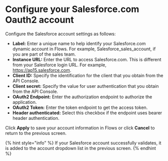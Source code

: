 # Configure your Salesforce.com Oauth2 account

Configure the Salesforce account settings as follows:

* **Label:** Enter a unique name to help identify your Salesforce.com dynamic account in Flows. For example, Salesforce\_sales\_account, if you are part of the sales team.
* **Instance URL:** Enter the URL to access Salesforce.com. This is different from your Salesforce login URL. For example, https://ap15.salesforce.com.
* **Client ID:** Specify the identification for the client that you obtain from the API Console.
* **Client secret:** Specify the value for user authentication that you obtain from the API Console.&#x20;
* **OAuth2 Endpoint:** Enter the authorization endpoint to authorize the application.
* **OAuth2 Token:** Enter the token endpoint to get the access token.
* **Header authenticated:** Select this checkbox if the endpoint uses bearer header authentication.

Click **Apply** to save your account information in Flows or click **Cancel** to return to the previous screen.

{% hint style="info" %}
If your Salesforce account successfully validates, it is added to the account dropdown list in the previous screen.
{% endhint %}

